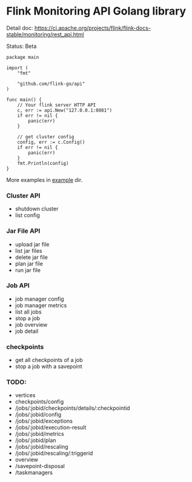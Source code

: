 # Flink Monitoring API Golang library

Detail doc: https://ci.apache.org/projects/flink/flink-docs-stable/monitoring/rest_api.html

Status: Beta


```
package main

import (
	"fmt"

	"github.com/flink-go/api"
)

func main() {
	// Your flink server HTTP API
	c, err := api.New("127.0.0.1:8081")
	if err != nil {
		panic(err)
	}

	// get cluster config
	config, err := c.Config()
	if err != nil {
		panic(err)
	}
	fmt.Println(config)
}
```

More examples in [example](/example) dir.
### Cluster API

* shutdown cluster
* list config


### Jar File API

* upload jar file
* list jar files
* delete jar file
* plan jar file
* run jar file

### Job API

* job manager config
* job manager metrics
* list all jobs
* stop a job
* job overview
* job detail

### checkpoints

* get all checkpoints of a job
* stop a job with a savepoint

### TODO:

* vertices
* checkpoints/config
* /jobs/:jobid/checkpoints/details/:checkpointid
* /jobs/:jobid/config
* /jobs/:jobid/exceptions
* /jobs/:jobid/execution-result
* /jobs/:jobid/metrics
* /jobs/:jobid/plan
* /jobs/:jobid/rescaling
* /jobs/:jobid/rescaling/:triggerid
* overview
* /savepoint-disposal
* /taskmanagers


